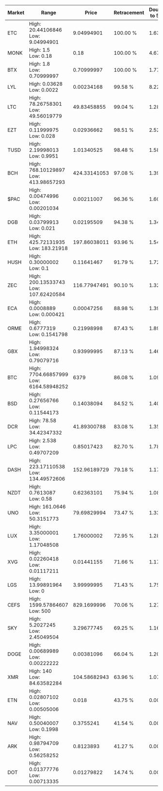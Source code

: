 | Market | Range | Price| Retracement | Doubles to 50% |
| --- | --- | --- | --- | --- |
| ETC | High: 20.44106846<br />Low: 9.04994901 | 9.04994901 | 100.00 % | 1.63 |
| MONK | High: 1.5<br />Low: 0.18 | 0.18 | 100.00 % | 4.67 |
| BTX | High: 1.8<br />Low: 0.70999997 | 0.70999997 | 100.00 % | 1.77 |
| LYL | High: 0.03628<br />Low: 0.0022 | 0.00234168 | 99.58 % | 8.22 |
| LTC | High: 78.26758301<br />Low: 49.56019779 | 49.83458855 | 99.04 % | 1.28 |
| EZT | High: 0.11999975<br />Low: 0.028 | 0.02936662 | 98.51 % | 2.52 |
| TUSD | High: 2.19998013<br />Low: 0.9951 | 1.01340525 | 98.48 % | 1.58 |
| BCH | High: 768.10129897<br />Low: 413.98657293 | 424.33141053 | 97.08 % | 1.39 |
| $PAC | High: 0.00474996<br />Low: 0.00201034 | 0.00211007 | 96.36 % | 1.60 |
| DGB | High: 0.03799913<br />Low: 0.021 | 0.02195509 | 94.38 % | 1.34 |
| ETH | High: 425.72131935<br />Low: 183.21918 | 197.86038011 | 93.96 % | 1.54 |
| HUSH | High: 0.30000002<br />Low: 0.1 | 0.11641467 | 91.79 % | 1.72 |
| ZEC | High: 200.13533743<br />Low: 107.62420584 | 116.77947491 | 90.10 % | 1.32 |
| ECA | High: 0.0008889<br />Low: 0.000421 | 0.00047256 | 88.98 % | 1.39 |
| ORME | High: 0.6777319<br />Low: 0.1541798 | 0.21998998 | 87.43 % | 1.89 |
| GBX | High: 1.94998324<br />Low: 0.79079716 | 0.93999995 | 87.13 % | 1.46 |
| BTC | High: 7704.66857999<br />Low: 6164.58948252 | 6379 | 86.08 % | 1.09 |
| BSD | High: 0.27656766<br />Low: 0.11544173 | 0.14038094 | 84.52 % | 1.40 |
| DCR | High: 78.58<br />Low: 34.42347332 | 41.89300788 | 83.08 % | 1.35 |
| LPC | High: 2.538<br />Low: 0.49707209 | 0.85017423 | 82.70 % | 1.78 |
| DASH | High: 223.17110538<br />Low: 134.49572606 | 152.96189729 | 79.18 % | 1.17 |
| NZDT | High: 0.7613087<br />Low: 0.58 | 0.62363101 | 75.94 % | 1.08 |
| UNO | High: 161.0646<br />Low: 50.3151773 | 79.69829994 | 73.47 % | 1.33 |
| LUX | High: 3.35000001<br />Low: 1.17048508 | 1.76000002 | 72.95 % | 1.28 |
| XVG | High: 0.02260418<br />Low: 0.01117211 | 0.01441155 | 71.66 % | 1.17 |
| LGS | High: 13.99891964<br />Low: 0 | 3.99999995 | 71.43 % | 1.75 |
| CEFS | High: 1599.57864607<br />Low: 500 | 829.1699996 | 70.06 % | 1.27 |
| SKY | High: 5.2027245<br />Low: 2.45049504 | 3.29677745 | 69.25 % | 1.16 |
| DOGE | High: 0.00689989<br />Low: 0.00222222 | 0.00381096 | 66.04 % | 1.20 |
| XMR | High: 140<br />Low: 84.63582284 | 104.58682943 | 63.96 % | 1.07 |
| ETN | High: 0.02807102<br />Low: 0.00505006 | 0.018 | 43.75 % | 0.00 |
| NAV | High: 0.50040007<br />Low: 0.1998 | 0.3755241 | 41.54 % | 0.00 |
| ARK | High: 0.98794709<br />Low: 0.56258252 | 0.8123893 | 41.27 % | 0.00 |
| DOT | High: 0.01377776<br />Low: 0.00713335 | 0.01279822 | 14.74 % | 0.00 |
